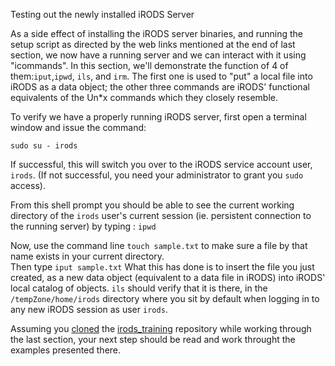 Testing out the newly installed iRODS Server

As a side effect of installing the iRODS server binaries, and running the setup script as directed by the web links mentioned at the end of last section, we now have a running server and we can interact with it using "icommands". In this section, we'll demonstrate the function of 4 of them:`iput`,`ipwd`, `ils`, and `irm`. The first one is used to "put" a local file into iRODS as a data object; the other three commands are iRODS' functional equivalents of the Un\*x commands which they closely resemble.

To verify we have a properly running iRODS server, first open a terminal window and issue the command: 

`sudo su - irods`

If successful, this will switch you over to the iRODS service account user, `irods`. (If not successful, you need your administrator to grant you `sudo` access).  

From this shell prompt you should be able to see the current working directory of the `irods` user's current session (ie. persistent connection to the running server) by typing :
`ipwd`

Now, use the command line `touch sample.txt` to make sure a file by that name exists in your current directory.  
Then type `iput sample.txt`
What this has done is to insert the file you just created, as a new data object (equivalent to a data file in iRODS) into iRODS' local catalog of objects. `ils` should verify that it is there, in the `/tempZone/home/irods` directory where you sit by default when logging in to any new iRODS session as user `irods`.

Assuming you [cloned](http://slides.com/irods/ugm2017-getting-started#/2) the [irods_training](https://github.com/irods/irods_training) repository while working through the last section, your next step should be  read and work throught the examples presented there.
